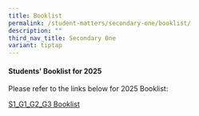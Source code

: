 ```yaml
---
title: Booklist
permalink: /student-matters/secondary-one/booklist/
description: ""
third_nav_title: Secondary One
variant: tiptap
---
```

<h4><strong>Students' Booklist for 2025</strong></h4>
<p>Please refer to the links below for 2025 Booklist:</p>
<p><a href="/files/Booklist 2025/S1_G1_G2_G3.pdf" rel="noopener nofollow" target="_blank">S1_G1_G2_G3 Booklist</a>
</p>
